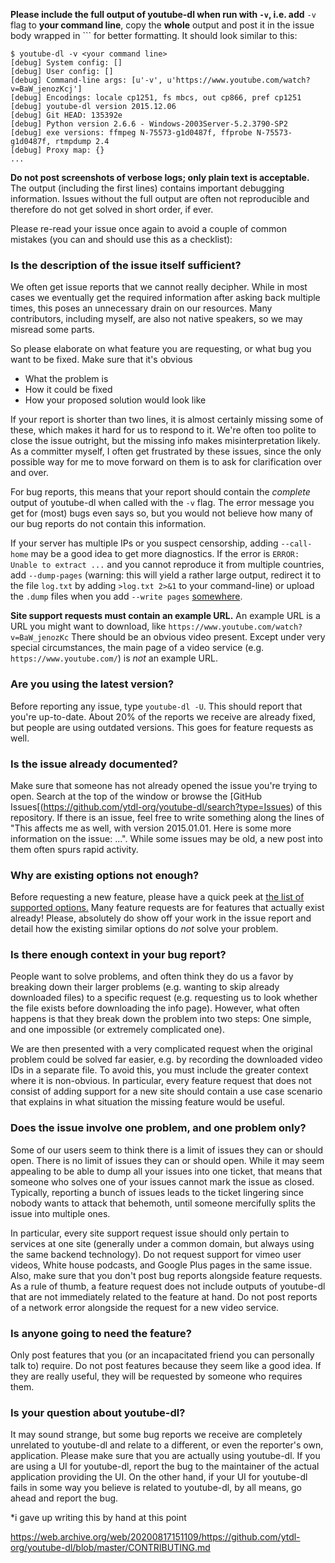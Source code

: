 **Please include the full output of youtube-dl when run with `-v`, i.e. add** `-v` 
flag to **your command line**, copy the **whole** output and post it in the issue 
body wrapped in ``` for better formatting. 
It should look similar to this:
```
$ youtube-dl -v <your command line>
[debug] System config: []
[debug] User config: []
[debug] Command-line args: [u'-v', u'https://www.youtube.com/watch?v=BaW_jenozKcj']
[debug] Encodings: locale cp1251, fs mbcs, out cp866, pref cp1251
[debug] youtube-dl version 2015.12.06
[debug] Git HEAD: 135392e
[debug] Python version 2.6.6 - Windows-2003Server-5.2.3790-SP2
[debug] exe versions: ffmpeg N-75573-g1d0487f, ffprobe N-75573-g1d0487f, rtmpdump 2.4
[debug] Proxy map: {}
...
```
**Do not post screenshots of verbose logs; only plain text is acceptable.**
The output (including the first lines) contains important debugging information. 
Issues without the full output are often not reproducible and therefore do not 
get solved in short order, if ever.

Please re-read your issue once again to avoid a couple of common mistakes 
(you can and should use this as a checklist):

### Is the description of the issue itself sufficient?

We often get issue reports that we cannot really decipher. While in most 
cases we eventually get the required information after asking back multiple 
times, this poses an unnecessary drain on our resources. Many contributors, 
including myself, are also not native speakers, so we may misread some parts.

So please elaborate on what feature you are requesting, or what bug you want 
to be fixed. Make sure that it's obvious

- What the problem is
- How it could be fixed
- How your proposed solution would look like

If your report is shorter than two lines, it is almost certainly missing some
of these, which makes it hard for us to respond to it. We're often too polite
to close the issue outright, but the missing info makes misinterpretation
likely. As a committer myself, I often get frustrated by these issues, since
the only possible way for me to move forward on them is to ask for clarification
over and over.

For bug reports, this means that your report should contain the *complete* output
of youtube-dl when called with the `-v` flag. The error message you get for (most) 
bugs even says so, but you would not believe how many of our bug reports do not 
contain this information.

If your server has multiple IPs or you suspect censorship, adding `--call-home`
may be a good idea to get more diagnostics. If the error is `ERROR: Unable to extract ...`
and you cannot reproduce it from multiple countries, add `--dump-pages` (warning: 
this will yield a rather large output, redirect it to the file `log.txt` by adding
`>log.txt 2>&1` to your command-line) or upload the `.dump` files when you add
`--write pages` [somewhere](https://gist.github.com/).

**Site support requests must contain an example URL.** An example URL is a URL you 
might want to download, like `https://www.youtube.com/watch?v=BaW_jenozKc` There 
should be an obvious video present. Except under very special circumstances, 
the main page of a video service (e.g. `https://www.youtube.com/`) is *not* an
example URL.

### Are you using the latest version?

Before reporting any issue, type `youtube-dl -U`. This should report that you're
up-to-date. About 20% of the reports we receive are already fixed, but people are 
using outdated versions. This goes for feature requests as well.

### Is the issue already documented?

Make sure that someone has not already opened the issue you're trying to open. 
Search at the top of the window or browse the [GitHub Issues[(https://github.com/ytdl-org/youtube-dl/search?type=Issues) 
of this repository. If there is an issue, feel free to write something along 
the lines of "This affects me as well, with version 2015.01.01. Here is some 
more information on the issue: ...". While some issues may be old, a new post
into them often spurs rapid activity.

### Why are existing options not enough?

Before requesting a new feature, please have a quick peek at [the list of supported options.](https://github.com/voxelprismatic/youtube-dl/blob/master/README.md#options)
Many feature requests are for features that actually 
exist already! Please, absolutely do show off your work in the issue report 
and detail how the existing similar options do *not* solve your problem.

### Is there enough context in your bug report?

People want to solve problems, and often think they do us a favor by breaking 
down their larger problems (e.g. wanting to skip already downloaded files) to 
a specific request (e.g. requesting us to look whether the file exists before 
downloading the info page). However, what often happens is that they break down 
the problem into two steps: One simple, and one impossible (or extremely complicated one).

We are then presented with a very complicated request when the original problem 
could be solved far easier, e.g. by recording the downloaded video IDs in a 
separate file. To avoid this, you must include the greater context where it is 
non-obvious. In particular, every feature request that does not consist of adding 
support for a new site should contain a use case scenario that explains in what 
situation the missing feature would be useful.

### Does the issue involve one problem, and one problem only?

Some of our users seem to think there is a limit of issues they can or should 
open. There is no limit of issues they can or should open. While it may seem 
appealing to be able to dump all your issues into one ticket, that means that 
someone who solves one of your issues cannot mark the issue as closed. Typically, 
reporting a bunch of issues leads to the ticket lingering since nobody wants to 
attack that behemoth, until someone mercifully splits the issue into multiple ones.

In particular, every site support request issue should only pertain to services 
at one site (generally under a common domain, but always using the same backend 
technology). Do not request support for vimeo user videos, White house podcasts, 
and Google Plus pages in the same issue. Also, make sure that you don't post bug 
reports alongside feature requests. As a rule of thumb, a feature request does 
not include outputs of youtube-dl that are not immediately related to the feature
at hand. Do not post reports of a network error alongside the request for a new 
video service.

### Is anyone going to need the feature?

Only post features that you (or an incapacitated friend you can personally talk to)
require. Do not post features because they seem like a good idea. If they are really 
useful, they will be requested by someone who requires them.

### Is your question about youtube-dl?

It may sound strange, but some bug reports we receive are completely unrelated to 
youtube-dl and relate to a different, or even the reporter's own, application. 
Please make sure that you are actually using youtube-dl. If you are using a UI for 
youtube-dl, report the bug to the maintainer of the actual application providing the 
UI. On the other hand, if your UI for youtube-dl fails in some way you believe is 
related to youtube-dl, by all means, go ahead and report the bug.





*i gave up writing this by hand at this point

https://web.archive.org/web/20200817151109/https://github.com/ytdl-org/youtube-dl/blob/master/CONTRIBUTING.md
